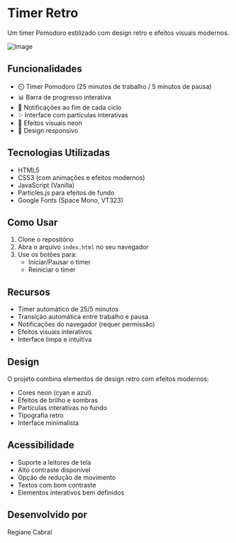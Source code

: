 # Timer Retro

Um timer Pomodoro estilizado com design retro e efeitos visuais modernos.

![Image](https://github.com/user-attachments/assets/9907c3fc-0cbe-4f67-9733-36b902840e0a)

## Funcionalidades

- ⏲️ Timer Pomodoro (25 minutos de trabalho / 5 minutos de pausa)
- 📊 Barra de progresso interativa
- 🔔 Notificações ao fim de cada ciclo
- ✨ Interface com partículas interativas
- 💫 Efeitos visuais neon
- 📱 Design responsivo

## Tecnologias Utilizadas

- HTML5
- CSS3 (com animações e efeitos modernos)
- JavaScript (Vanilla)
- Particles.js para efeitos de fundo
- Google Fonts (Space Mono, VT323)

## Como Usar

1. Clone o repositório
2. Abra o arquivo `index.html` no seu navegador
3. Use os botões para:
   - Iniciar/Pausar o timer
   - Reiniciar o timer

## Recursos

- Timer automático de 25/5 minutos
- Transição automática entre trabalho e pausa
- Notificações do navegador (requer permissão)
- Efeitos visuais interativos
- Interface limpa e intuitiva

## Design

O projeto combina elementos de design retro com efeitos modernos:
- Cores neon (cyan e azul)
- Efeitos de brilho e sombras
- Partículas interativas no fundo
- Tipografia retro
- Interface minimalista

## Acessibilidade

- Suporte a leitores de tela
- Alto contraste disponível
- Opção de redução de movimento
- Textos com bom contraste
- Elementos interativos bem definidos

## Desenvolvido por

Regiane Cabral
